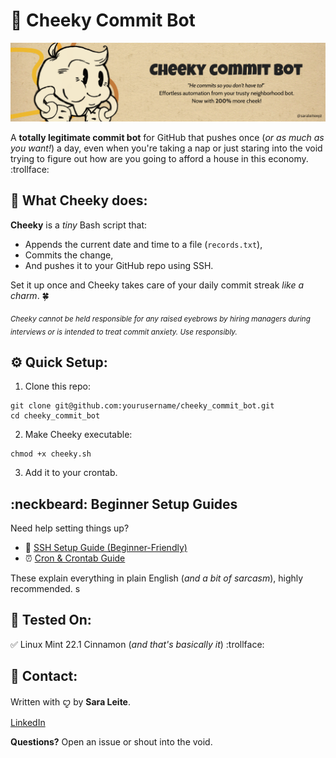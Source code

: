 # 🤖 Cheeky Commit Bot

![Banner with the text "Cheeky Commit Bot"](/images/cheeky-banner.png)

A **totally legitimate commit bot** for GitHub that pushes once (_or as much as you want!_) a day, even when you're taking a nap or just staring into the void trying to figure out how are you going to afford a house in this economy. :trollface:

## 🔧 What Cheeky does:

**Cheeky** is a _tiny_ Bash script that:

- Appends the current date and time to a file (`records.txt`),
- Commits the change,
- And pushes it to your GitHub repo using SSH.

Set it up once and Cheeky takes care of your daily commit streak _like a charm_. 🍀

<sub>_Cheeky cannot be held responsible for any raised eyebrows by hiring managers during interviews or is intended to treat commit anxiety. Use responsibly._</sub>

## ⚙️ Quick Setup:

1. Clone this repo:

```
git clone git@github.com:yourusername/cheeky_commit_bot.git
cd cheeky_commit_bot
```

2. Make Cheeky executable:

```
chmod +x cheeky.sh
```

3. Add it to your crontab.

## :neckbeard: Beginner Setup Guides

Need help setting things up?

- 🔐 [SSH Setup Guide (Beginner-Friendly)](/docs/SSH-setup-guide.md)
- ⏰ [Cron & Crontab Guide](/docs/cron-setup-guide.md)

These explain everything in plain English (_and a bit of sarcasm_), highly recommended.
s

## 🧪 Tested On:

✅ Linux Mint 22.1 Cinnamon (_and that's basically it_) :trollface:

## 💌 Contact:

Written with ꨄ︎ by **Sara Leite**.

[LinkedIn](https://www.linkedin.com/in/saraleitexyz)

**Questions?** Open an issue or shout into the void.
